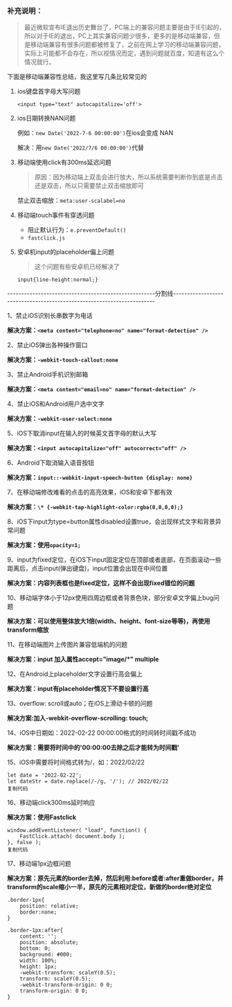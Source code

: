 ### 补充说明：

> 最近微软宣布IE退出历史舞台了，PC端上的兼容问题主要是由于IE引起的，所以对于IE的退出，PC上其实兼容问题少很多，更多的是移动端兼容，但是移动端兼容有很多问题都被修复了，之前在网上学习的移动端兼容问题，实际上可能都不会存在，所以视情况而定，遇到问题就百度，知道有这么个情况就行。

下面是移动端兼容性总结，我这里写几条比较常见的

1. ios键盘首字母大写问题

   `<input type="text" autocapitalize='off'>`

2. ios日期转换NAN问题

   例如：`new Date('2022-7-6 00:00:00')`在ios会变成 NAN

   解决：用`new Date('2022/7/6 00:00:00')`代替

3. 移动端使用click有300ms延迟问题

   > 原因：因为移动端上双击会进行放大，所以系统需要判断你到底是点击还是双击，所以只需要禁止双击缩放即可

   禁止双击缩放：`meta:user-scalabel=no`

4. 移动端touch事件有穿透问题

   - 阻止默认行为：`e.preventDefault()`
   - `fastclick.js`

5. 安卓机input的placeholder偏上问题

   > 这个问题有些安卓机已经解决了

   `input{line-height:normal;}`

-----------------------------------------------------分割线-----------------------------------------------------------------------

1、禁止iOS识别长串数字为电话

**解决方案：`<meta content="telephone=no" name="format-detection" />`**

2、禁止iOS弹出各种操作窗口

**解决方案：`-webkit-touch-callout:none`**

3、禁止Android手机识别邮箱

**解决方案：`<meta content="email=no" name="format-detection" />`**

4、禁止iOS和Android用户选中文字

**解决方案：`-webkit-user-select:none`**

5、iOS下取消input在输入的时候英文首字母的默认大写

**解决方案：`<input autocapitalize="off" autocorrect="off" />`**

6、Android下取消输入语音按钮

**解决方案：`input::-webkit-input-speech-button {display: none}`**

7、在移动端修改难看的点击的高亮效果，iOS和安卓下都有效

**解决方案：`\* {-webkit-tap-highlight-color:rgba(0,0,0,0);}`**

8、iOS下input为type=button属性disabled设置true，会出现样式文字和背景异常问题

**解决方案：使用`opacity=1;`**

9、input为fixed定位，在iOS下input固定定位在顶部或者底部，在页面滚动一些距离后，点击input(弹出键盘)，input位置会出现在中间位置

**解决方案：内容列表框也是fixed定位，这样不会出现fixed错位的问题**

10、移动端字体小于12px使用四周边框或者背景色块，部分安卓文字偏上bug问题

**解决方案：可以使用整体放大1倍(width、height、font-size等等)，再使用transform缩放**

11、在移动端图片上传图片兼容低端机的问题

**解决方案：input 加入属性accept="image/\*" multiple**

12、在Android上placeholder文字设置行高会偏上

**解决方案：input有placeholder情况下不要设置行高**

13、overflow: scroll或auto；在iOS上滑动卡顿的问题

**解决方案:加入-webkit-overflow-scrolling: touch;**

14、iOS中日期如：2022-02-22 00:00:00格式的时间转时间戳不成功

**解决方案：需要将时间中的'00:00:00去除之后才能转为时间戳'**

15、iOS中需要将时间格式转为/，如：2022/02/22

```
let date = '2022-02-22';
let dateStr = date.replace(/-/g, '/'); // 2022/02/22
复制代码
```

16、移动端click300ms延时响应

**解决方案：使用Fastclick**

```
window.addEventListener( "load", function() { 
    FastClick.attach( document.body ); 
}, false );
复制代码
```

17、移动端1px边框问题

**解决方案：原先元素的border去掉，然后利用:before或者:after重做border，并transform的scale缩小一半，原先的元素相对定位，新做的border绝对定位**

```
.border-1px{ 
    position: relative; 
    border:none; 
}

.border-1px:after{
    content: '';
    position: absolute; 
    bottom: 0;
    background: #000;
    width: 100%; 
    height: 1px;
    -webkit-transform: scaleY(0.5);
    transform: scaleY(0.5);
    -webkit-transform-origin: 0 0;
    transform-origin: 0 0; 
}
```